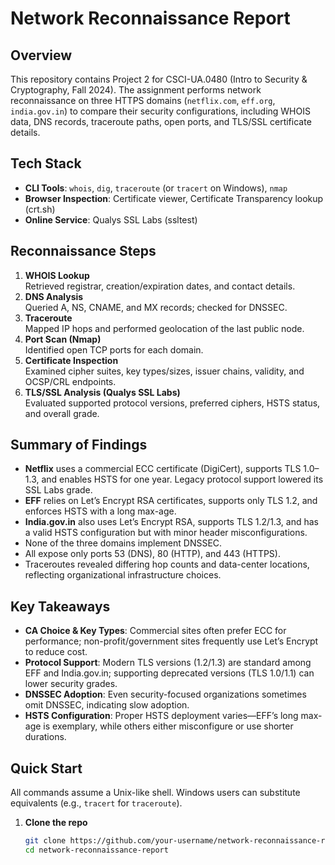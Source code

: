 # Network Reconnaissance Report

## Overview
This repository contains Project 2 for CSCI-UA.0480 (Intro to Security & Cryptography, Fall 2024). The assignment performs network reconnaissance on three HTTPS domains (`netflix.com`, `eff.org`, `india.gov.in`) to compare their security configurations, including WHOIS data, DNS records, traceroute paths, open ports, and TLS/SSL certificate details.

## Tech Stack
- **CLI Tools**: `whois`, `dig`, `traceroute` (or `tracert` on Windows), `nmap`  
- **Browser Inspection**: Certificate viewer, Certificate Transparency lookup (crt.sh)  
- **Online Service**: Qualys SSL Labs (ssltest)

## Reconnaissance Steps
1. **WHOIS Lookup**  
   Retrieved registrar, creation/expiration dates, and contact details.
2. **DNS Analysis**  
   Queried A, NS, CNAME, and MX records; checked for DNSSEC.
3. **Traceroute**  
   Mapped IP hops and performed geolocation of the last public node.
4. **Port Scan (Nmap)**  
   Identified open TCP ports for each domain.
5. **Certificate Inspection**  
   Examined cipher suites, key types/sizes, issuer chains, validity, and OCSP/CRL endpoints.
6. **TLS/SSL Analysis (Qualys SSL Labs)**  
   Evaluated supported protocol versions, preferred ciphers, HSTS status, and overall grade.

## Summary of Findings
- **Netflix** uses a commercial ECC certificate (DigiCert), supports TLS 1.0–1.3, and enables HSTS for one year. Legacy protocol support lowered its SSL Labs grade.
- **EFF** relies on Let’s Encrypt RSA certificates, supports only TLS 1.2, and enforces HSTS with a long max-age.
- **India.gov.in** also uses Let’s Encrypt RSA, supports TLS 1.2/1.3, and has a valid HSTS configuration but with minor header misconfigurations.
- None of the three domains implement DNSSEC.
- All expose only ports 53 (DNS), 80 (HTTP), and 443 (HTTPS).
- Traceroutes revealed differing hop counts and data-center locations, reflecting organizational infrastructure choices.

## Key Takeaways
- **CA Choice & Key Types**: Commercial sites often prefer ECC for performance; non-profit/government sites frequently use Let’s Encrypt to reduce cost.
- **Protocol Support**: Modern TLS versions (1.2/1.3) are standard among EFF and India.gov.in; supporting deprecated versions (TLS 1.0/1.1) can lower security grades.
- **DNSSEC Adoption**: Even security-focused organizations sometimes omit DNSSEC, indicating slow adoption.
- **HSTS Configuration**: Proper HSTS deployment varies—EFF’s long max-age is exemplary, while others either misconfigure or use shorter durations.

## Quick Start
All commands assume a Unix-like shell. Windows users can substitute equivalents (e.g., `tracert` for `traceroute`).

1. **Clone the repo**  
   ```bash
   git clone https://github.com/your-username/network-reconnaissance-report.git
   cd network-reconnaissance-report
